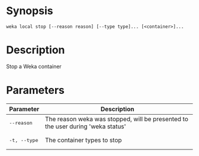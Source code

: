 # Synopsis

```weka local stop [--reason reason] [--type type]... [<container>]...```

# Description

Stop a Weka container

# Parameters

| Parameter | Description |
| --------- | ----------- |
| <pre>--reason</pre> | The reason weka was stopped, will be presented to the user during 'weka status' |
| <pre>-t, --type</pre> | The container types to stop |

